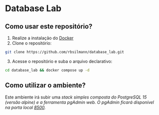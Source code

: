 # Database Lab

## Como usar este repositório?

1. Realize a instalação do [Docker](https://docs.docker.com/engine/install/)
2. Clone o repositório:
```bash
git clone https://github.com/rbsilmann/database_lab.git
```
3. Acesse o repositório e suba o arquivo declarativo:
```bash
cd database_lab && docker compose up -d
```

## Como utilizar o ambiente?
Este ambiente irá subir uma <i>stack<i> simples composta do PostgreSQL 15 (versão alpine) e a ferramenta pgAdmin web.
O pgAdmin ficará disponível na porta local [8500](http://localhost:8500/).